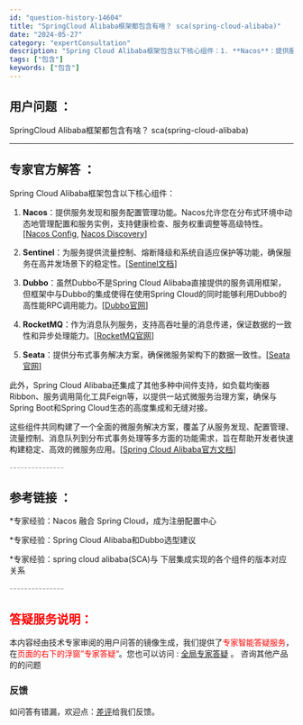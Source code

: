```yaml
---
id: "question-history-14604"
title: "SpringCloud Alibaba框架都包含有啥？ sca(spring-cloud-alibaba)"
date: "2024-05-27"
category: "expertConsultation"
description: "Spring Cloud Alibaba框架包含以下核心组件：1. **Nacos**：提供服务发现和服务配置管理功能。Nacos允许您在分布式环境中动态地管理配置和服务实例，支持健康检查、服务权重调整等高级特性。[[Nacos Config](https://github.com/spring-c"
tags: ["包含"]
keywords: ["包含"]
---
```


## 用户问题 ： 
 SpringCloud Alibaba框架都包含有啥？ sca(spring-cloud-alibaba) 

---------------
## 专家官方解答 ：

Spring Cloud Alibaba框架包含以下核心组件：

1. **Nacos**：提供服务发现和服务配置管理功能。Nacos允许您在分布式环境中动态地管理配置和服务实例，支持健康检查、服务权重调整等高级特性。[[Nacos Config](https://github.com/spring-cloud-incubator/spring-cloud-alibaba/wiki/Nacos-config), [Nacos Discovery](https://github.com/spring-cloud-incubator/spring-cloud-alibaba/wiki/Nacos-discovery)]

2. **Sentinel**：为服务提供流量控制、熔断降级和系统自适应保护等功能，确保服务在高并发场景下的稳定性。[[Sentinel文档](https://sentinelguard.io/)]

3. **Dubbo**：虽然Dubbo不是Spring Cloud Alibaba直接提供的服务调用框架，但框架中与Dubbo的集成使得在使用Spring Cloud的同时能够利用Dubbo的高性能RPC调用能力。[[Dubbo官网](https://dubbo.apache.org/en-us/)]

4. **RocketMQ**：作为消息队列服务，支持高吞吐量的消息传递，保证数据的一致性和异步处理能力。[[RocketMQ官网](https://rocketmq.apache.org/)]

5. **Seata**：提供分布式事务解决方案，确保微服务架构下的数据一致性。[[Seata官网](https://seata.io/zh-cn/)]

此外，Spring Cloud Alibaba还集成了其他多种中间件支持，如负载均衡器Ribbon、服务调用简化工具Feign等，以提供一站式微服务治理方案，确保与Spring Boot和Spring Cloud生态的高度集成和无缝对接。

这些组件共同构建了一个全面的微服务解决方案，覆盖了从服务发现、配置管理、流量控制、消息队列到分布式事务处理等多方面的功能需求，旨在帮助开发者快速构建稳定、高效的微服务应用。[[Spring Cloud Alibaba官方文档](https://github.com/alibaba/spring-cloud-alibaba)]


<font color="#949494">---------------</font> 


## 参考链接 ：

*专家经验：Nacos 融合 Spring Cloud，成为注册配置中心 
 
 *专家经验：Spring Cloud Alibaba和Dubbo选型建议 
 
 *专家经验：spring cloud alibaba(SCA)与 下层集成实现的各个组件的版本对应关系 


 <font color="#949494">---------------</font> 
 


## <font color="#FF0000">答疑服务说明：</font> 

本内容经由技术专家审阅的用户问答的镜像生成，我们提供了<font color="#FF0000">专家智能答疑服务</font>，在<font color="#FF0000">页面的右下的浮窗”专家答疑“</font>。您也可以访问 : [全局专家答疑](https://answer.opensource.alibaba.com/docs/intro) 。 咨询其他产品的的问题

### 反馈
如问答有错漏，欢迎点：[差评](https://ai.nacos.io/user/feedbackByEnhancerGradePOJOID?enhancerGradePOJOId=14611)给我们反馈。
